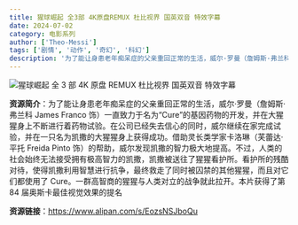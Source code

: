 ```yaml
---
title: 猩球崛起 全3部 4K原盘REMUX 杜比视界 国英双音 特效字幕
date: 2024-07-02
category: 电影系列
author: ['Theo-Messi']
tags: ['剧情', '动作', '奇幻', '科幻']
description: '为了能让身患老年痴呆症的父亲重回正常的生活，威尔·罗曼（詹姆斯·弗兰科 James Franco 饰）一直致力于名为“Cure”的基因药物的开发，并在大猩猩身上不断进行着药物试验。在公司已经失去信心的同时，威尔继续在家完成试验，并在一只名为凯撒的大猩猩身上获得成功。借助灵长类学家卡洛琳（芙蕾达·平托 Freida Pinto 饰）的帮助，威尔发现凯撒的智力极大地提高。不过，人类的社会始终无法接受拥有极高智力的凯撒，凯撒被送往了猩猩看护所。看护所的残酷对待，使得凯撒利用智慧进行抗争，最终救走了同时被囚禁的其他猩猩，而且对它们都使用了 Cure。一群高智商的猩猩与人类对立的战争就此拉开。本片获得了第 84 届奥斯卡最佳视觉效果的提名'
---
```


![猩球崛起 全 3 部 4K 原盘 REMUX 杜比视界 国英双音 特效字幕](https://im.marieclaire.com.tw/s1200c675h100b0/assets/mc/202405/66431B2F1ED281715673903.jpeg)

**资源简介**：为了能让身患老年痴呆症的父亲重回正常的生活，威尔·罗曼（詹姆斯·弗兰科 James Franco 饰）一直致力于名为“Cure”的基因药物的开发，并在大猩猩身上不断进行着药物试验。在公司已经失去信心的同时，威尔继续在家完成试验，并在一只名为凯撒的大猩猩身上获得成功。借助灵长类学家卡洛琳（芙蕾达·平托 Freida Pinto 饰）的帮助，威尔发现凯撒的智力极大地提高。不过，人类的社会始终无法接受拥有极高智力的凯撒，凯撒被送往了猩猩看护所。看护所的残酷对待，使得凯撒利用智慧进行抗争，最终救走了同时被囚禁的其他猩猩，而且对它们都使用了 Cure。一群高智商的猩猩与人类对立的战争就此拉开。本片获得了第 84 届奥斯卡最佳视觉效果的提名

**资源链接**：https://www.alipan.com/s/EozsNSJboQu
